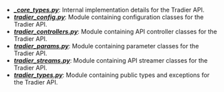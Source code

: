 - **_[_core_types.py](_core_types.md)_**: Internal implementation details for the Tradier API.
- **_[tradier_config.py](tradier_config.md)_**: Module containing configuration classes for the Tradier API.
- **_[tradier_controllers.py](tradier_controllers.md)_**: Module containing API controller classes for the Tradier API.
- **_[tradier_params.py](tradier_params.md)_**: Module containing parameter classes for the Tradier API.
- **_[tradier_streams.py](tradier_streams.md)_**: Module containing API streamer classes for the Tradier API.
- **_[tradier_types.py](tradier_types.md)_**: Module containing public types and exceptions for the Tradier API.